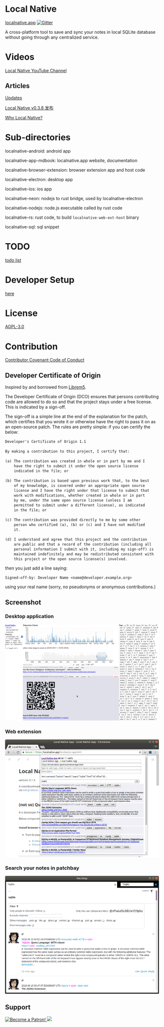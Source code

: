 # Local Native
[localnative.app](https://localnative.app)
[![Gitter](https://badges.gitter.im/localnative-app/community.svg)](https://gitter.im/localnative-app/community?utm_source=badge&utm_medium=badge&utm_campaign=pr-badge)

A cross-platform tool to save and sync your notes in local SQLite database without going through any centralized service.

# Videos
[Local Native YouTube Channel](https://www.youtube.com/channel/UCO3qFIyK0eSmqvMknsslWRw)

## Articles
[Updates](https://chuanyan.live/tags/localnative)

[Local Native v0.3.8 发布](https://chuanyan.live/2019-03-localnative-v0-3-8-release)

[Why Local Native?](https://chuanyan.live/2019-01-why-local-native)

# Sub-directories

localnative-android: android app

localnative-app-mdbook: localnative.app website, documentation

localnative-browser-extension: browser extension app and host code

localnative-electron: desktop app

localnative-ios: ios app

localnative-neon: nodejs to rust bridge, used by localnative-electron

localnative-nodejs: node.js executable called by rust code

localnative-rs: rust code, to build `localnative-web-ext-host` binary

localnative-sql: sql snippet

# TODO
[todo list](https://localnative.app/todo.html)

# Developer Setup
[here](https://localnative.app/developer-setup.html)

# License
[AGPL-3.0](https://www.gnu.org/licenses/agpl-3.0.en.html)

# Contribution
[Contributor Covenant Code of Conduct](https://www.contributor-covenant.org/version/1/4/code-of-conduct)

## Developer Certificate of Origin
Inspired by and borrowed from [Librem5](https://developer.puri.sm/Librem5/Appendix/dco.html).

The Developer Certificate of Origin (DCO) ensures that persons contributing code are allowed to do so and that the project stays under a free license. This is indicated by a sign-off.

The sign-off is a simple line at the end of the explanation for the patch, which certifies that you wrote it or otherwise have the right to pass it on as an open-source patch. The rules are pretty simple: if you can certify the below:

```
Developer's Certificate of Origin 1.1

By making a contribution to this project, I certify that:

(a) The contribution was created in whole or in part by me and I
    have the right to submit it under the open source license
    indicated in the file; or

(b) The contribution is based upon previous work that, to the best
    of my knowledge, is covered under an appropriate open source
    license and I have the right under that license to submit that
    work with modifications, whether created in whole or in part
    by me, under the same open source license (unless I am
    permitted to submit under a different license), as indicated
    in the file; or

(c) The contribution was provided directly to me by some other
    person who certified (a), (b) or (c) and I have not modified
    it.

(d) I understand and agree that this project and the contribution
    are public and that a record of the contribution (including all
    personal information I submit with it, including my sign-off) is
    maintained indefinitely and may be redistributed consistent with
    this project or the open source license(s) involved.
```

then you just add a line saying:

```
Signed-off-by: Developer Name <name@developer.example.org>
```

using your real name (sorry, no pseudonyms or anonymous contributions.)

## Screenshot
### Desktop application
![Local Native desktop application](./localnative-app-mdbook/src/img/localnative-desktop-0.3.10-qrcode.jpg)

### Web extension
![Local Native web extension popup screenshot](./localnative-app-mdbook/src/img/localnative-web-ext-popup.png)

### Search your notes in patchbay
![Local Native patchbay screenshot](./localnative-app-mdbook/src/img/localnative-ssb-patchbay.png)

## Support
<a href="https://www.patreon.com/localnative">
<img alt="Become a Patron!" src="https://c5.patreon.com/external/logo/become_a_patron_button.png" />
</a>
<a href="https://opencollective.com/localnative/donate" target="_blank">
  <img src="https://opencollective.com/localnative/donate/button@2x.png?color=blue" width=300 />
</a>
